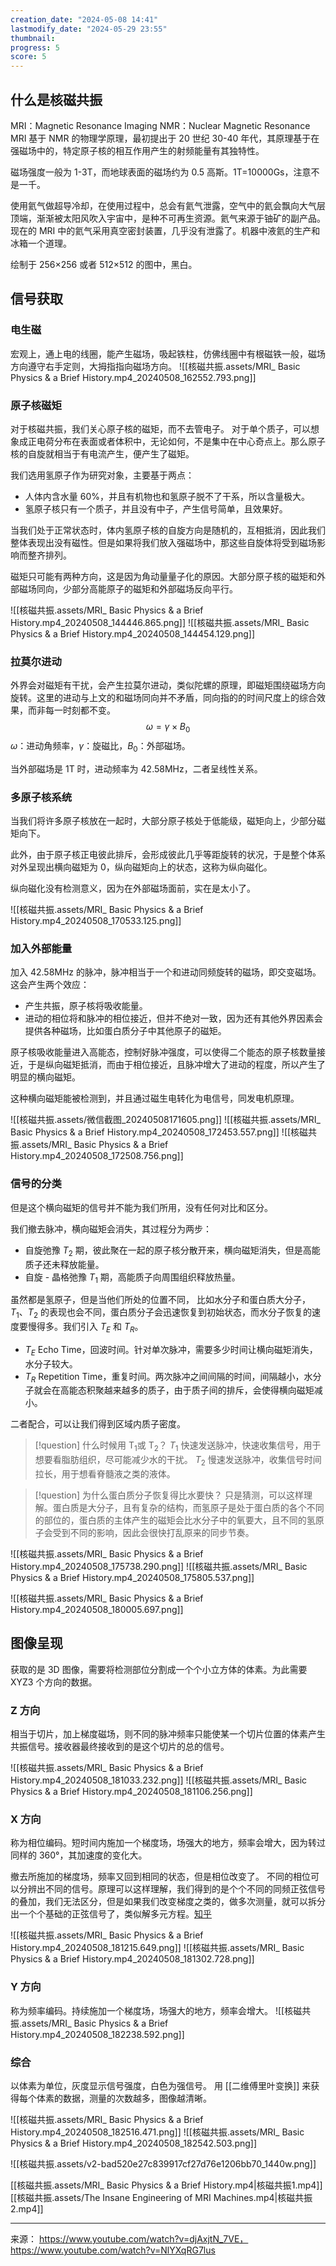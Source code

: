 ```yaml
---
creation_date: "2024-05-08 14:41"
lastmodify_date: "2024-05-29 23:55"
thumbnail: 
progress: 5
score: 5
---
```


## 什么是核磁共振

MRI：Magnetic Resonance Imaging
NMR：Nuclear Magnetic Resonance
MRI 基于 NMR 的物理学原理，最初提出于 20 世纪 30-40 年代，其原理基于在强磁场中的，特定原子核的相互作用产生的射频能量有其独特性。

磁场强度一般为 1-3T，而地球表面的磁场约为 0.5 高斯。1T=10000Gs，注意不是一千。

使用氦气做超导冷却，在使用过程中，总会有氦气泄露，空气中的氦会飘向大气层顶端，渐渐被太阳风吹入宇宙中，是种不可再生资源。氦气来源于铀矿的副产品。
现在的 MRI 中的氦气采用真空密封装置，几乎没有泄露了。机器中液氦的生产和冰箱一个道理。

绘制于 256×256 或者 512×512 的图中，黑白。

## 信号获取

### 电生磁

宏观上，通上电的线圈，能产生磁场，吸起铁柱，仿佛线圈中有根磁铁一般，磁场方向遵守右手定则，大拇指指向磁场方向。
![[核磁共振.assets/MRI_ Basic Physics & a Brief History.mp4_20240508_162552.793.png]]

### 原子核磁矩

对于核磁共振，我们关心原子核的磁矩，而不去管电子。
对于单个质子，可以想象成正电荷分布在表面或者体积中，无论如何，不是集中在中心奇点上。那么原子核的自旋就相当于有电流产生，便产生了磁矩。

我们选用氢原子作为研究对象，主要基于两点：
- 人体内含水量 60%，并且有机物也和氢原子脱不了干系，所以含量极大。
- 氢原子核只有一个质子，并且没有中子，产生信号简单，且效果好。

当我们处于正常状态时，体内氢原子核的自旋方向是随机的，互相抵消，因此我们整体表现出没有磁性。但是如果将我们放入强磁场中，那这些自旋体将受到磁场影响而整齐排列。

磁矩只可能有两种方向，这是因为角动量量子化的原因。大部分原子核的磁矩和外部磁场同向，少部分高能原子的磁矩和外部磁场反向平行。

![[核磁共振.assets/MRI_ Basic Physics & a Brief History.mp4_20240508_144446.865.png]]
![[核磁共振.assets/MRI_ Basic Physics & a Brief History.mp4_20240508_144454.129.png]]

### 拉莫尔进动

外界会对磁矩有干扰，会产生拉莫尔进动，类似陀螺的原理，即磁矩围绕磁场方向旋转。这里的进动与上文的和磁场同向并不矛盾，同向指的的时间尺度上的综合效果，而非每一时刻都不变。
$$\omega=\gamma ×B_0$$
$\omega$：进动角频率，$\gamma$：旋磁比，$B_0$：外部磁场。

当外部磁场是 1T 时，进动频率为 42.58MHz，二者呈线性关系。

### 多原子核系统

当我们将许多原子核放在一起时，大部分原子核处于低能级，磁矩向上，少部分磁矩向下。

此外，由于原子核正电彼此排斥，会形成彼此几乎等距旋转的状况，于是整个体系对外呈现出横向磁矩为 0，纵向磁矩向上的状态，这称为纵向磁化。

纵向磁化没有检测意义，因为在外部磁场面前，实在是太小了。

![[核磁共振.assets/MRI_ Basic Physics & a Brief History.mp4_20240508_170533.125.png]]

### 加入外部能量

加入 42.58MHz 的脉冲，脉冲相当于一个和进动同频旋转的磁场，即交变磁场。
这会产生两个效应：
- 产生共振，原子核将吸收能量。
- 进动的相位将和脉冲的相位接近，但并不绝对一致，因为还有其他外界因素会提供各种磁场，比如蛋白质分子中其他原子的磁矩。

原子核吸收能量进入高能态，控制好脉冲强度，可以使得二个能态的原子核数量接近，于是纵向磁矩抵消，而由于相位接近，且脉冲增大了进动的程度，所以产生了明显的横向磁矩。

这种横向磁矩能被检测到，并且通过磁生电转化为电信号，同发电机原理。

![[核磁共振.assets/微信截图_20240508171605.png]]
![[核磁共振.assets/MRI_ Basic Physics & a Brief History.mp4_20240508_172453.557.png]]
![[核磁共振.assets/MRI_ Basic Physics & a Brief History.mp4_20240508_172508.756.png]]

### 信号的分类

但是这个横向磁矩的信号并不能为我们所用，没有任何对比和区分。

我们撤去脉冲，横向磁矩会消失，其过程分为两步：
- 自旋弛豫
  $T_2$ 期，彼此聚在一起的原子核分散开来，横向磁矩消失，但是高能质子还未释放能量。
- 自旋 - 晶格弛豫
  $T_1$ 期，高能质子向周围组织释放热量。

虽然都是氢原子，但是当他们所处的位置不同， 比如水分子和蛋白质大分子，$T_1$、$T_2$ 的表现也会不同，蛋白质分子会迅速恢复到初始状态，而水分子恢复的速度要慢得多。我们引入 $T_E$ 和 $T_R$。
- $T_E$
  Echo Time，回波时间。针对单次脉冲，需要多少时间让横向磁矩消失，水分子较大。
- $T_R$
  Repetition Time，重复时间。两次脉冲之间间隔的时间，间隔越小，水分子就会在高能态积聚越来越多的质子，由于质子间的排斥，会使得横向磁矩减小。

二者配合，可以让我们得到区域内质子密度。

>[!question] 什么时候用 T<sub>1</sub>或 T<sub>2</sub>？
$T_1$ 快速发送脉冲，快速收集信号，用于想要看脂肪组织，尽可能减少水的干扰。
$T_2$ 慢速发送脉冲，收集信号时间拉长，用于想看脊髓液之类的液体。

>[!question] 为什么蛋白质分子恢复得比水要快？
只是猜测，可以这样理解。蛋白质是大分子，且有复杂的结构，而氢原子是处于蛋白质的各个不同的部位的，蛋白质的主体产生的磁矩会比水分子中的氧要大，且不同的氢原子会受到不同的影响，因此会很快打乱原来的同步节奏。

![[核磁共振.assets/MRI_ Basic Physics & a Brief History.mp4_20240508_175738.290.png]]
![[核磁共振.assets/MRI_ Basic Physics & a Brief History.mp4_20240508_175805.537.png]]

![[核磁共振.assets/MRI_ Basic Physics & a Brief History.mp4_20240508_180005.697.png]]

## 图像呈现

获取的是 3D 图像，需要将检测部位分割成一个个小立方体的体素。为此需要 XYZ3 个方向的数据。

### Z 方向

相当于切片，加上梯度磁场，则不同的脉冲频率只能使某一个切片位置的体素产生共振信号。接收器最终接收到的是这个切片的总的信号。

![[核磁共振.assets/MRI_ Basic Physics & a Brief History.mp4_20240508_181033.232.png]]
![[核磁共振.assets/MRI_ Basic Physics & a Brief History.mp4_20240508_181106.256.png]]

### X 方向

称为相位编码。短时间内施加一个梯度场，场强大的地方，频率会增大，因为转过同样的 360°，其加速度的变化大。

撤去所施加的梯度场，频率又回到相同的状态，但是相位改变了。
不同的相位可以分辨出不同的信号。原理可以这样理解，我们得到的是个个不同的同频正弦信号的叠加，我们无法区分，但是如果我们改变梯度之类的，做多次测量，就可以拆分出一个个基础的正弦信号了，类似解多元方程。[知乎](https://zhuanlan.zhihu.com/p/344271018)

![[核磁共振.assets/MRI_ Basic Physics & a Brief History.mp4_20240508_181215.649.png]]
![[核磁共振.assets/MRI_ Basic Physics & a Brief History.mp4_20240508_181302.728.png]]

### Y 方向

称为频率编码。持续施加一个梯度场，场强大的地方，频率会增大。
![[核磁共振.assets/MRI_ Basic Physics & a Brief History.mp4_20240508_182238.592.png]]

### 综合

以体素为单位，灰度显示信号强度，白色为强信号。
用 [[二维傅里叶变换]] 来获得每个体素的数据，测量的次数越多，图像越清晰。

![[核磁共振.assets/MRI_ Basic Physics & a Brief History.mp4_20240508_182516.471.png]]
![[核磁共振.assets/MRI_ Basic Physics & a Brief History.mp4_20240508_182542.503.png]]

![[核磁共振.assets/v2-bad520e27c839917cf27d76e1206bb70_1440w.png]]

[[核磁共振.assets/MRI_ Basic Physics & a Brief History.mp4|核磁共振1.mp4]]
[[核磁共振.assets/The Insane Engineering of MRI Machines.mp4|核磁共振2.mp4]]

---
来源：
https://www.youtube.com/watch?v=djAxjtN_7VE，https://www.youtube.com/watch?v=NlYXqRG7lus